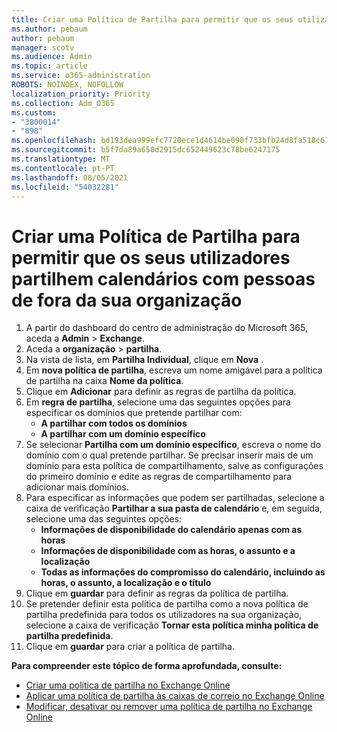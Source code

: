 ```yaml
---
title: Criar uma Política de Partilha para permitir que os seus utilizadores partilhem calendários com pessoas de fora da sua organização
ms.author: pebaum
author: pebaum
manager: scotv
ms.audience: Admin
ms.topic: article
ms.service: o365-administration
ROBOTS: NOINDEX, NOFOLLOW
localization_priority: Priority
ms.collection: Adm_O365
ms.custom:
- "3800014"
- "898"
ms.openlocfilehash: bd193dea999efc7720ece1d4614be090f733bfb24d8fa518c61ee23cca0063dc
ms.sourcegitcommit: b5f7da89a650d2915dc652449623c78be6247175
ms.translationtype: MT
ms.contentlocale: pt-PT
ms.lasthandoff: 08/05/2021
ms.locfileid: "54032281"
---
```

# <a name="create-a-sharing-policy-to-allow-your-users-to-share-their-calendar-with-people-outside-your-organization"></a>Criar uma Política de Partilha para permitir que os seus utilizadores partilhem calendários com pessoas de fora da sua organização

1. A partir do dashboard do centro de administração do Microsoft 365, aceda a **Admin** > **Exchange**.
2. Aceda a **organização** > **partilha**.
3. Na vista de lista, em **Partilha Individual**, clique em **Nova** .
4. Em **nova política de partilha**, escreva um nome amigável para a política de partilha na caixa **Nome da política**.
5. Clique em **Adicionar**  para definir as regras de partilha da política.
6. Em **regra de partilha**, selecione uma das seguintes opções para especificar os domínios que pretende partilhar com:
    - **A partilhar com todos os domínios**
    - **A partilhar com um domínio específico**
8. Se selecionar **Partilha com um domínio específico**, escreva o nome do domínio com o qual pretende partilhar. Se precisar inserir mais de um domínio para esta política de compartilhamento, salve as configurações do primeiro domínio e edite as regras de compartilhamento para adicionar mais domínios.
9. Para especificar as informações que podem ser partilhadas, selecione a caixa de verificação **Partilhar a sua pasta de calendário** e, em seguida, selecione uma das seguintes opções:
    - **Informações de disponibilidade do calendário apenas com as horas**
    - **Informações de disponibilidade com as horas, o assunto e a localização**
    - **Todas as informações do compromisso do calendário, incluindo as horas, o assunto, a localização e o título**
11. Clique em **guardar** para definir as regras da política de partilha.
12. Se pretender definir esta política de partilha como a nova política de partilha predefinida para todos os utilizadores na sua organização, selecione a caixa de verificação **Tornar esta política minha política de partilha predefinida**.
13. Clique em **guardar** para criar a política de partilha.  

**Para compreender este tópico de forma aprofundada, consulte:**

- [Criar uma política de partilha no Exchange Online](https://docs.microsoft.com/exchange/sharing/sharing-policies/create-a-sharing-policy)
- [Aplicar uma política de partilha às caixas de correio no Exchange Online](https://docs.microsoft.com/exchange/sharing/sharing-policies/apply-a-sharing-policy)
- [Modificar, desativar ou remover uma política de partilha no Exchange Online](https://docs.microsoft.com/exchange/sharing/sharing-policies/modify-a-sharing-policy)